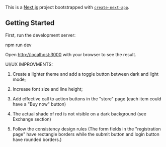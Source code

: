 This is a [Next.js](https://nextjs.org/) project bootstrapped with [`create-next-app`](https://github.com/vercel/next.js/tree/canary/packages/create-next-app).

## Getting Started

First, run the development server:


npm run dev


Open [http://localhost:3000](http://localhost:3000) with your browser to see the result.



UI/UX IMPROVMENTS:

1. Create a lighter theme and add a toggle button between dark and light mode;

2. Increase font size and line height;

3. Add effective call to action buttons in the "store" page (each item could have a "Buy now" button)

4. The actual shade of red is not visible on a dark background (see Exchange section)

5. Follow the consistency design rules (The form fields in the "registration page" have rectangle borders while the submit button and login button have rounded borders.)
